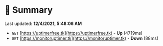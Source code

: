 # 📖 Summary
Last updated: **12/4/2021, 5:48:06 AM**

- `GET` [https://uptimerfree.tk](https://uptimerfree.tk) - **Up** (4719ms)
- `GET` [https://monitoruptimer.tk](https://monitoruptimer.tk) - **Down** (88ms)
